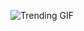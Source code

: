 ![Trending GIF](https://media0.giphy.com/media/v1.Y2lkPThiYjIxNzcyazB3ZXM5bDQyd2VkMHpibWlycHFkaW43d2FnZXlpZDdqeXU2ZXR1YiZlcD12MV9naWZzX3NlYXJjaCZjdD1n/fryY00CO4xCz4uJuDQ/giphy.gif)
